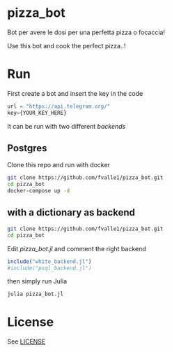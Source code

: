 # pizza_bot

Bot per avere le dosi per una perfetta pizza o focaccia!

Use this bot and cook the perfect pizza..!

# Run
First create a bot and insert the key in the code
```julia
url = "https://api.telegram.org/"
key={YOUR_KEY_HERE}
```

It can be run with two different *backends*

## Postgres
Clone this repo and run with docker
```bash
git clone https://github.com/fvalle1/pizza_bot.git
cd pizza_bot
docker-compose up -d
```

## with a dictionary as backend
```bash
git clone https://github.com/fvalle1/pizza_bot.git
cd pizza_bot
```

Edit *pizza_bot.jl* and comment the right backend
```julia
include("white_backend.jl")
#include("psql_backend.jl")
```
then simply run Julia

```bash
julia pizza_bot.jl
```

# License
See [LICENSE](LICENSE)
